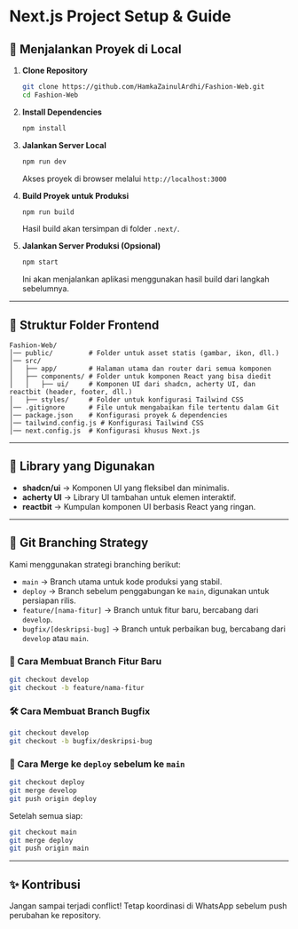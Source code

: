# Next.js Project Setup & Guide

## 🚀 Menjalankan Proyek di Local

1. **Clone Repository**
   ```bash
   git clone https://github.com/HamkaZainulArdhi/Fashion-Web.git
   cd Fashion-Web
   ```

2. **Install Dependencies**
   ```bash
   npm install
   ```

3. **Jalankan Server Local**
   ```bash
   npm run dev
   ```
   Akses proyek di browser melalui `http://localhost:3000`

4. **Build Proyek untuk Produksi**
   ```bash
   npm run build
   ```
   Hasil build akan tersimpan di folder `.next/`.

5. **Jalankan Server Produksi (Opsional)**
   ```bash
   npm start
   ```
   Ini akan menjalankan aplikasi menggunakan hasil build dari langkah sebelumnya.

---

## 📂 Struktur Folder Frontend

```plaintext
Fashion-Web/
│── public/         # Folder untuk asset statis (gambar, ikon, dll.)
│── src/
│   ├── app/        # Halaman utama dan router dari semua komponen
│   ├── components/ # Folder untuk komponen React yang bisa diedit
│   │   ├── ui/     # Komponen UI dari shadcn, acherty UI, dan reactbit (header, footer, dll.)
│   ├── styles/     # Folder untuk konfigurasi Tailwind CSS
│── .gitignore      # File untuk mengabaikan file tertentu dalam Git
│── package.json    # Konfigurasi proyek & dependencies
│── tailwind.config.js # Konfigurasi Tailwind CSS
│── next.config.js  # Konfigurasi khusus Next.js

```

---

## 🎨 Library yang Digunakan

- **shadcn/ui** → Komponen UI yang fleksibel dan minimalis.
- **acherty UI** → Library UI tambahan untuk elemen interaktif.
- **reactbit** → Kumpulan komponen UI berbasis React yang ringan.

---

## 🌿 Git Branching Strategy

Kami menggunakan strategi branching berikut:

- `main` → Branch utama untuk kode produksi yang stabil.
- `deploy` → Branch sebelum penggabungan ke `main`, digunakan untuk persiapan rilis.
- `feature/[nama-fitur]` → Branch untuk fitur baru, bercabang dari `develop`.
- `bugfix/[deskripsi-bug]` → Branch untuk perbaikan bug, bercabang dari `develop` atau `main`.

### 📌 Cara Membuat Branch Fitur Baru
```bash
git checkout develop
git checkout -b feature/nama-fitur
```

### 🛠️ Cara Membuat Branch Bugfix
```bash
git checkout develop
git checkout -b bugfix/deskripsi-bug
```

### 🚀 Cara Merge ke `deploy` sebelum ke `main`
```bash
git checkout deploy
git merge develop
git push origin deploy
```
Setelah semua siap:
```bash
git checkout main
git merge deploy
git push origin main
```

---

## ✨ Kontribusi
Jangan sampai terjadi conflict! Tetap koordinasi di WhatsApp sebelum push perubahan ke repository.

